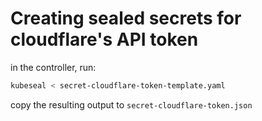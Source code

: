 
# Creating sealed secrets for cloudflare's API token

in the controller, run:
```bash
kubeseal < secret-cloudflare-token-template.yaml
```

copy the resulting output to `secret-cloudflare-token.json`